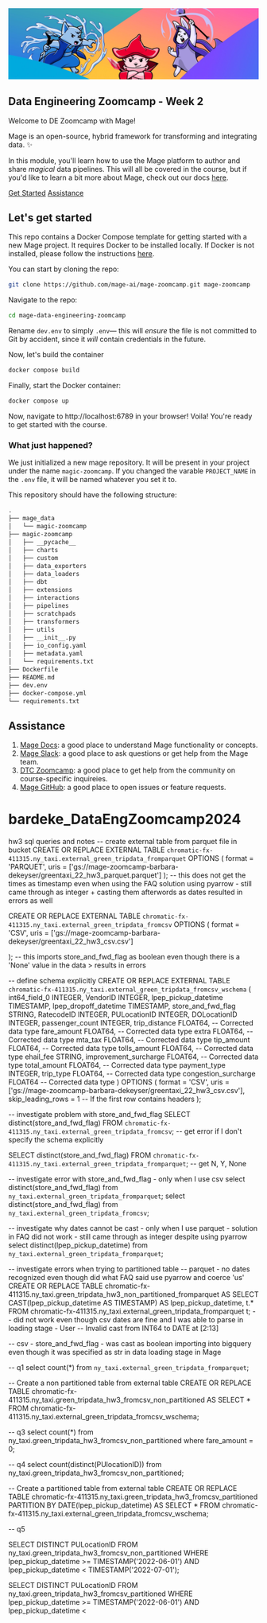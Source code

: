 <div>
<img src="https://github.com/mage-ai/assets/blob/main/mascots/mascots-shorter.jpeg?raw=true">
</div>

## Data Engineering Zoomcamp - Week 2

Welcome to DE Zoomcamp with Mage! 

Mage is an open-source, hybrid framework for transforming and integrating data. ✨

In this module, you'll learn how to use the Mage platform to author and share _magical_ data pipelines. This will all be covered in the course, but if you'd like to learn a bit more about Mage, check out our docs [here](https://docs.mage.ai/introduction/overview). 

[Get Started](https://github.com/mage-ai/mage-zoomcamp?tab=readme-ov-file#lets-get-started)
[Assistance](https://github.com/mage-ai/mage-zoomcamp?tab=readme-ov-file#assistance)

## Let's get started

This repo contains a Docker Compose template for getting started with a new Mage project. It requires Docker to be installed locally. If Docker is not installed, please follow the instructions [here](https://docs.docker.com/get-docker/). 

You can start by cloning the repo:

```bash
git clone https://github.com/mage-ai/mage-zoomcamp.git mage-zoomcamp
```

Navigate to the repo:

```bash
cd mage-data-engineering-zoomcamp
```

Rename `dev.env` to simply `.env`— this will _ensure_ the file is not committed to Git by accident, since it _will_ contain credentials in the future.

Now, let's build the container

```bash
docker compose build
```

Finally, start the Docker container:

```bash
docker compose up
```

Now, navigate to http://localhost:6789 in your browser! Voila! You're ready to get started with the course. 

### What just happened?

We just initialized a new mage repository. It will be present in your project under the name `magic-zoomcamp`. If you changed the varable `PROJECT_NAME` in the `.env` file, it will be named whatever you set it to.

This repository should have the following structure:

```
.
├── mage_data
│   └── magic-zoomcamp
├── magic-zoomcamp
│   ├── __pycache__
│   ├── charts
│   ├── custom
│   ├── data_exporters
│   ├── data_loaders
│   ├── dbt
│   ├── extensions
│   ├── interactions
│   ├── pipelines
│   ├── scratchpads
│   ├── transformers
│   ├── utils
│   ├── __init__.py
│   ├── io_config.yaml
│   ├── metadata.yaml
│   └── requirements.txt
├── Dockerfile
├── README.md
├── dev.env
├── docker-compose.yml
└── requirements.txt
```

## Assistance

1. [Mage Docs](https://docs.mage.ai/introduction/overview): a good place to understand Mage functionality or concepts.
2. [Mage Slack](https://www.mage.ai/chat): a good place to ask questions or get help from the Mage team.
3. [DTC Zoomcamp](https://github.com/DataTalksClub/data-engineering-zoomcamp/tree/main/week_2_workflow_orchestration): a good place to get help from the community on course-specific inquireies.
4. [Mage GitHub](https://github.com/mage-ai/mage-ai): a good place to open issues or feature requests.


# bardeke_DataEngZoomcamp2024

hw3 sql queries and notes
-- create external table from parquet file in bucket
CREATE OR REPLACE EXTERNAL TABLE `chromatic-fx-411315.ny_taxi.external_green_tripdata_fromparquet`
OPTIONS (
  format = 'PARQUET',
  uris = ['gs://mage-zoomcamp-barbara-dekeyser/greentaxi_22_hw3_parquet.parquet']
);
-- this does not get the times as timestamp even when using the FAQ solution using pyarrow - still came through as integer + casting them afterwords as dates resulted in errors as well


CREATE OR REPLACE EXTERNAL TABLE `chromatic-fx-411315.ny_taxi.external_green_tripdata_fromcsv`
OPTIONS (
  format = 'CSV',
  uris = ['gs://mage-zoomcamp-barbara-dekeyser/greentaxi_22_hw3_csv.csv']

);
-- this imports store_and_fwd_flag as boolean even though there is a 'None' value in the data > results in errors


-- define schema explicitly
CREATE OR REPLACE EXTERNAL TABLE `chromatic-fx-411315.ny_taxi.external_green_tripdata_fromcsv_wschema` (
    int64_field_0 INTEGER,
    VendorID INTEGER,
    lpep_pickup_datetime TIMESTAMP,
    lpep_dropoff_datetime TIMESTAMP,
    store_and_fwd_flag STRING,
    RatecodeID INTEGER,
    PULocationID INTEGER,
    DOLocationID INTEGER,
    passenger_count INTEGER,
    trip_distance FLOAT64,  -- Corrected data type
    fare_amount FLOAT64,  -- Corrected data type
    extra FLOAT64,  -- Corrected data type
    mta_tax FLOAT64,  -- Corrected data type
    tip_amount FLOAT64,  -- Corrected data type
    tolls_amount FLOAT64,  -- Corrected data type
    ehail_fee STRING,
    improvement_surcharge FLOAT64,  -- Corrected data type
    total_amount FLOAT64,  -- Corrected data type
    payment_type INTEGER,
    trip_type FLOAT64,  -- Corrected data type
    congestion_surcharge FLOAT64  -- Corrected data type
)
OPTIONS (
  format = 'CSV',
  uris = ['gs://mage-zoomcamp-barbara-dekeyser/greentaxi_22_hw3_csv.csv'],
  skip_leading_rows = 1  -- If the first row contains headers
);


-- investigate problem with store_and_fwd_flag
SELECT distinct(store_and_fwd_flag)
FROM `chromatic-fx-411315.ny_taxi.external_green_tripdata_fromcsv`;
-- get error if I don't specify the schema explicitly

SELECT distinct(store_and_fwd_flag)
FROM `chromatic-fx-411315.ny_taxi.external_green_tripdata_fromparquet`;
-- get N, Y, None

-- investigate error with store_and_fwd_flag - only when I use csv
select distinct(store_and_fwd_flag) from `ny_taxi.external_green_tripdata_fromparquet`;
select distinct(store_and_fwd_flag) from `ny_taxi.external_green_tripdata_fromcsv`;

-- investigate why dates cannot be cast - only when I use parquet - solution in FAQ did not work - still came through as integer despite using pyarrow
select distinct(lpep_pickup_datetime) from `ny_taxi.external_green_tripdata_fromparquet`;

-- investigate errors when trying to partitioned table
-- parquet - no dates recognized even though did what FAQ said use pyarrow and coerce 'us'
CREATE OR REPLACE TABLE chromatic-fx-411315.ny_taxi.green_tripdata_hw3_non_partitioned_fromparquet AS
SELECT CAST(lpep_pickup_datetime AS TIMESTAMP) AS lpep_pickup_datetime, t.* FROM chromatic-fx-411315.ny_taxi.external_green_tripdata_fromparquet t;
-- did not work  even though csv dates are fine and I was able to parse in loading stage - User
-- Invalid cast from INT64 to DATE at [2:13]

-- csv - store_and_fwd_flag - was cast as boolean importing into bigquery even though it was specified as str in data loading stage in Mage

-- q1
select count(*) from `ny_taxi.external_green_tripdata_fromparquet`;

-- Create a non partitioned table from external table
CREATE OR REPLACE TABLE chromatic-fx-411315.ny_taxi.green_tripdata_hw3_fromcsv_non_partitioned AS
SELECT * FROM chromatic-fx-411315.ny_taxi.external_green_tripdata_fromcsv_wschema;


-- q3
select count(*) from ny_taxi.green_tripdata_hw3_fromcsv_non_partitioned where fare_amount = 0;

-- q4
select count(distinct(PUlocationID)) from ny_taxi.green_tripdata_hw3_fromcsv_non_partitioned;

-- Create a partitioned table from external table
CREATE OR REPLACE TABLE chromatic-fx-411315.ny_taxi.green_tripdata_hw3_fromcsv_partitioned
PARTITION BY
  DATE(lpep_pickup_datetime) AS
SELECT * FROM chromatic-fx-411315.ny_taxi.external_green_tripdata_fromcsv_wschema;


-- q5

SELECT DISTINCT PULocationID
FROM ny_taxi.green_tripdata_hw3_fromcsv_non_partitioned
WHERE lpep_pickup_datetime >= TIMESTAMP('2022-06-01') 
  AND lpep_pickup_datetime < TIMESTAMP('2022-07-01');

SELECT DISTINCT PULocationID
FROM ny_taxi.green_tripdata_hw3_fromcsv_partitioned
WHERE lpep_pickup_datetime >= TIMESTAMP('2022-06-01') 
  AND lpep_pickup_datetime < 